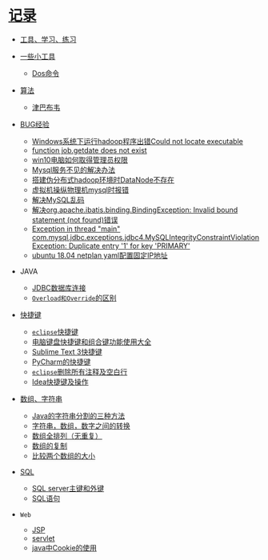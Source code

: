 [记录](https://github.com/sunnyandgood/MyBlog/issues)
====================================================
* [工具、学习、练习](./%E5%B7%A5%E5%85%B7%EF%BC%8C%E5%AD%A6%E4%B9%A0%EF%BC%8C%E7%BB%83%E4%B9%A0%20.md)

* [一些小工具](./tool)
  * [Dos命令](./tool/dos命令.md)


* [算法](./算法)
  * [津巴布韦](https://github.com/sunnyandgood/UniversityCampus/blob/master/%E6%B4%A5%E5%B7%B4%E5%B8%83%E9%9F%A6/%E6%B4%A5%E5%B7%B4%E5%B8%83%E9%9F%A6.md)

* [BUG经验](./BUG经验)
  * [Windows系统下运行hadoop程序出错Could not locate executable](https://github.com/sunnyandgood/BigData/blob/master/HDFS/Windows系统下运行hadoop程序出错Could%20not%20locate%20executable.md)
  * [function job.getdate does not exist](./BUG经验/function%20job.getdate%20does%20not%20exist.md)
  * [win10电脑如何取得管理员权限](./BUG经验/win10电脑如何取得管理员权限.md)
  * [Mysql服务不见的解决办法](./BUG经验/Mysql服务不见的解决办法.md)
  * [搭建伪分布式hadoop环境时DataNode不存在](./BUG经验/搭建伪分布式hadoop环境时DataNode不存在.md)
  * [虚拟机操纵物理机mysql时报错](./BUG经验/虚拟机操纵物理机mysql时报错.md)
  * [解决MySQL乱码](./BUG经验/解决MySQL乱码.md)
  * [解决org.apache.ibatis.binding.BindingException: Invalid bound statement (not found)错误](./BUG经验/%E8%A7%A3%E5%86%B3org.apache.ibatis.binding.BindingException:%20Invalid%20bound%20statement%20(not%20found)%E9%94%99%E8%AF%AF.md)
  * [Exception in thread "main" com.mysql.jdbc.exceptions.jdbc4.MySQLIntegrityConstraintViolationException: Duplicate entry '1' for key 'PRIMARY'](./BUG经验/Exception%20in%20thread%20%22main%22%20com.mysql.jdbc.exceptions.jdbc4.MySQLIntegrityConstraintViolationException:%20Duplicate%20entry%20'1'%20for%20key%20'PRIMARY'.md)
  * [ubuntu 18.04  netplan yaml配置固定IP地址](./BUG经验/ubuntu1804netplanyaml配置固定IP地址.md)
  
* JAVA
  * [JDBC数据库连接](https://github.com/sunnyandgood/MyBlog/blob/master/Dao.java)
  * [`Overload和Override`的区别](https://github.com/sunnyandgood/MyBlog/issues/13)
* [快捷键](https://github.com/sunnyandgood/MyBlog/tree/master/%E5%90%84%E7%A7%8D%E5%BF%AB%E6%8D%B7%E9%94%AE)
  * [`eclipse`快捷键](https://github.com/sunnyandgood/MyBlog/blob/master/%E5%90%84%E7%A7%8D%E5%BF%AB%E6%8D%B7%E9%94%AE/eclipse%E5%BF%AB%E6%8D%B7%E9%94%AE.txt)
  * [电脑键盘快捷键和组合键功能使用大全](https://github.com/sunnyandgood/MyBlog/blob/master/%E5%90%84%E7%A7%8D%E5%BF%AB%E6%8D%B7%E9%94%AE/%E7%94%B5%E8%84%91%E9%94%AE%E7%9B%98%E5%BF%AB%E6%8D%B7%E9%94%AE%E5%92%8C%E7%BB%84%E5%90%88%E9%94%AE%E5%8A%9F%E8%83%BD%E4%BD%BF%E7%94%A8%E5%A4%A7%E5%85%A8)
  * [Sublime Text 3快捷键](https://github.com/sunnyandgood/MyBlog/blob/master/%E5%90%84%E7%A7%8D%E5%BF%AB%E6%8D%B7%E9%94%AE/Sublime%20Text%203%20%E5%BF%AB%E6%8D%B7%E9%94%AE.txt)
  * [PyCharm的快捷键](https://github.com/sunnyandgood/MyBlog/blob/master/%E5%90%84%E7%A7%8D%E5%BF%AB%E6%8D%B7%E9%94%AE/PyCharm%E7%9A%84%E5%BF%AB%E6%8D%B7%E9%94%AE.txt)
  * [`eclipse`删除所有注释及空白行](https://github.com/sunnyandgood/MyBlog/blob/master/%E5%90%84%E7%A7%8D%E5%BF%AB%E6%8D%B7%E9%94%AE/eclipse%E5%88%A0%E9%99%A4%E6%89%80%E6%9C%89%E6%B3%A8%E9%87%8A%E5%8F%8A%E7%A9%BA%E7%99%BD%E8%A1%8C%20.md)
  * [Idea快捷键及操作](./各种快捷键/Idea快捷键及操作.md)
  
  
  
  
* [数组、字符串](https://github.com/sunnyandgood/MyBlog/tree/master/%E5%AD%97%E7%AC%A6%E6%95%B0%E7%BB%84)
  * [Java的字符串分割的三种方法](https://github.com/sunnyandgood/MyBlog/issues/3)
  * [字符串，数组，数字之间的转换](https://github.com/sunnyandgood/MyBlog/blob/master/%E5%AD%97%E7%AC%A6%E6%95%B0%E7%BB%84/%E5%AD%97%E7%AC%A6%E4%B8%B2%E3%80%81%E6%95%B0%E7%BB%84%E3%80%81%E6%95%B0%E5%AD%97%E4%B9%8B%E9%97%B4%E7%9A%84%E8%BD%AC%E6%8D%A2.md)
  * [数组全排列（无重复）](https://github.com/sunnyandgood/MyBlog/blob/master/字符数组/数组全排列%EF%BC%88无重复%EF%BC%89.md)
  * [数组的复制 ](https://github.com/sunnyandgood/MyBlog/blob/master/%E5%AD%97%E7%AC%A6%E6%95%B0%E7%BB%84/%E6%95%B0%E7%BB%84%E7%9A%84%E5%A4%8D%E5%88%B6.md)
  * [比较两个数组的大小](https://github.com/sunnyandgood/MyBlog/blob/master/%E5%AD%97%E7%AC%A6%E6%95%B0%E7%BB%84/%E6%AF%94%E8%BE%83%E4%B8%A4%E4%B8%AA%E6%95%B0%E7%BB%84%E7%9A%84%E5%A4%A7%E5%B0%8F.md)

* [SQL](https://github.com/sunnyandgood/MyBlog/tree/master/SQL)
  * [SQL server主键和外键](https://github.com/sunnyandgood/MyBlog/blob/master/SQL/SQL%20server%E4%B8%BB%E9%94%AE%E5%92%8C%E5%A4%96%E9%94%AE%20.pdf)
  * [SQL语句](https://github.com/sunnyandgood/MyBlog/blob/master/SQL/SQL%E8%AF%AD%E5%8F%A5.txt)

* `Web`
  * [JSP](https://github.com/sunnyandgood/MyBlog/issues/10)
  * [servlet](https://github.com/sunnyandgood/MyBlog/issues/11)
  * [java中Cookie的使用](https://github.com/sunnyandgood/MyBlog/issues/12)
  

        
  
